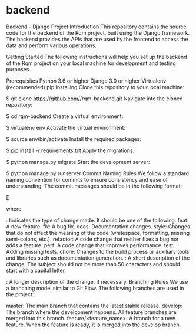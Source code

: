 # backend

Backend - Django Project
Introduction
This repository contains the source code for the backend of the Rqm project, built using the Django framework. The backend provides the APIs that are used by the frontend to access the data and perform various operations.

Getting Started
The following instructions will help you set up the backend of the Rqm project on your local machine for development and testing purposes.

Prerequisites
Python 3.6 or higher
Django 3.0 or higher
Virtualenv (recommended)
pip
Installing
Clone this repository to your local machine:

$ git clone <https://github.com/><username>/rqm-backend.git
Navigate into the cloned repository:

$ cd rqm-backend
Create a virtual environment:

$ virtualenv env
Activate the virtual environment:

$ source env/bin/activate
Install the required packages:

$ pip install -r requirements.txt
Apply the migrations:

$ python manage.py migrate
Start the development server:

$ python manage.py runserver
Commit Naming Rules
We follow a standard naming convention for commits to ensure consistency and ease of understanding. The commit messages should be in the following format:

[<type>] <subject>

<body>
where:

<type>: Indicates the type of change made. It should be one of the following:
feat: A new feature.
fix: A bug fix.
docs: Documentation changes.
style: Changes that do not affect the meaning of the code (whitespace, formatting, missing semi-colons, etc.).
refactor: A code change that neither fixes a bug nor adds a feature.
perf: A code change that improves performance.
test: Adding missing tests.
chore: Changes to the build process or auxiliary tools and libraries such as documentation generation.
<subject>: A short description of the change. The subject should not be more than 50 characters and should start with a capital letter.

<body>: A longer description of the change, if necessary.
Branching Rules
We use a branching model similar to Git Flow. The following branches are used in the project:

master: The main branch that contains the latest stable release.
develop: The branch where the development happens. All feature branches are merged into this branch.
feature/<feature_name>: A branch for a new feature. When the feature is ready, it is merged into the develop branch.
